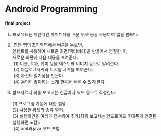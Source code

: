 # Android Programming
#### final project
1. 프로젝트는 개인적인 아이디어를 배운 위젯 등을 사용하여 앱을 만드다.
 
2.  만든 앱의 초기화면에서 버튼을 누르면,   
인텐트를 사용하여 새로운 화면(액티비티)을 만들어서 연결한 후,   
새로운 화면에 다음 내용을 보여준다.   
 (1) 이름, 학과, 취미 등을 텍스트와 이미지 등으로 알려준다.   
 (2) 아날로그시계와 디지탈 시계를 보여준다.   
 (3) 자신의 일기장을 만든다.   
 (4) 본인이 좋아하는 노래 한곡을 들을 수 있게 한다.      
   
3. 발표자료나 최종 보고서는 한글이나 워드 등으로 작성한다.   
       
 (1) 프로그램 기능에 대한 설명.    
 (2) 사용한 위젯의 종류 열거.    
 (3) 실행화면을 여러개 캡쳐하여 추가(최종 보고서는 안드로이드 휴대폰과 연결된 실행화면 포함).   
 (4) xml과 java 코드 포함.      
